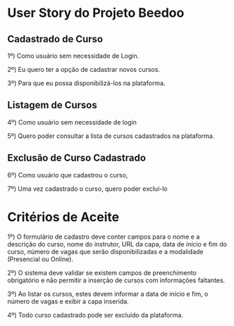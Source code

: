 # User Story do Projeto Beedoo 

## Cadastrado de Curso

1º) Como usuário sem necessidade de Login.

2º) Eu quero ter a opção de cadastrar novos cursos.

3º) Para que eu possa disponibilizá-los na plataforma.


## Listagem de Cursos

4º) Como usuário sem necessidade de login

5º) Quero poder consultar a lista de cursos cadastrados na plataforma.

## Exclusão de Curso Cadastrado

6º) Como usuário que cadastrou o curso,

7º) Uma vez cadastrado o curso, quero poder excluí-lo

# Critérios de Aceite

1º) O formulário de cadastro deve conter campos para o nome e a descrição do curso, nome do instrutor, URL da capa, data de início e fim do curso, número de vagas que serão disponibilizadas e a modalidade (Presencial ou Online).

2º) O sistema deve validar se existem campos de preenchimento obrigatório e não permitir a inserção de cursos com informações faltantes.

3º) Ao listar os cursos, estes devem informar a data de início e fim, o número de vagas e exibir a capa inserida.

4º) Todo curso cadastrado pode ser excluído da plataforma.
